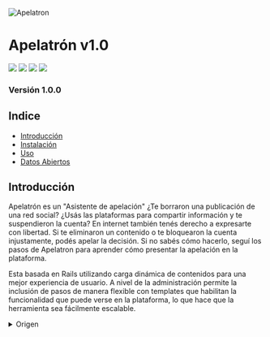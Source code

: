 ![Apelatron](src/assets/img/generico.png)
 # Apelatrón v1.0
![](https://img.shields.io/badge/version-v1.0.0-blue) ![](https://img.shields.io/github/issues/datauy/apelatron) ![](https://img.shields.io/github/license/datauy/apelatron) ![](https://img.shields.io/twitter/url?url=https%3A%2F%2Fgithub.com%2Fdatauy%2Fapelatron)
### Versión 1.0.0
## Indice

* [Introducción](#Introducción)
* [Instalación](#Instalación)
* [Uso](#Uso)
* [Datos Abiertos](#Datos)

## Introducción

Apelatrón es un "Asistente de apelación" ¿Te borraron una publicación de una red social? ¿Usás las plataformas para compartir información y te suspendieron la cuenta? En internet también tenés derecho a expresarte con libertad. Si te eliminaron un contenido o te bloquearon la cuenta injustamente, podés apelar la decisión. Si no sabés cómo hacerlo, seguí los pasos de Apelatron para aprender cómo presentar la apelación en la plataforma.

Esta basada en Rails utilizando carga dinámica de contenidos para una mejor experiencia de usuario. A nivel de la administración permite la inclusión de pasos de manera flexible con templates que habilitan la funcionalidad que puede verse en la plataforma, lo que hace que la herramienta sea fácilmente escalable.


<details>
<summary>Origen</summary>
La creciente intervención de unas pocas corporaciones internacionales en el libre flujo de información y comunicación en internet ha sido considerada como una amenaza para la libertad de expresión por Relatores de Libertad de Expresión de todo el mundo.

Frente a este escenario, en el que las grandes plataformas avanzan con la remoción o desindexación de contenidos.

<details>
<summary>Objetivo</summary>
 El asistente Apelatron fue creado para asistir a los usuarios y usuarias de redes sociales a defender su derecho a expresarse en línea cuando entienden que ha habido una decisión de moderación injusta o ilegítima.
</details>

<details>
<summary>Antecedentes</summary>

*  
</details>

***

![](src/assets/img/readmeGif.gif)



## :notebook: Guía de instalación y uso

Son instrucciones que permitira tener una copia de poroyecto funcionando en un ordenador local para desarrollo y pruebas.

### Pre-requisitos:

#### [Rails](https://nodejs.org/en/)  =6.1.7.3

### Instalación

- Creación de la carperta donde se quiera guardar el proyecto en tu ordenador (Desktop, Documents,etc).

- Entrar a la carpeta a través de la  consola de comandos. </br>
    cd Desktop </br>
    cd Nombre_Carpeta </br>

- Clonar el proyecto del repositorio. </br>
    git clone git@github.com:datauy/apelatron.git

- Entrar a la carpeta del proyecto final. </br>
    cd apelatron

- Instalar Ruby (se recomienda usar version manager https://rvm.io/) y Postgres
- rvm use 2.6.3
- bundle install
- yarn install
- (crear base de datos local y accesos de ser necesario)
- modificar el archivo config/database.yml para el entorno de desarrollo con las credenciales de la db
  - Generar estructura de base de datos `rails db:migrate`
  - Correr servidor de desarrollo: `rails s`

### Ejecución

Para iniciar el proyecto en local es a través del siguiente comando. </br>
    rails s

### Tecnología utilizada

- **[Ruby On Rails](https://rubyonrails.org/)**

## Ejemplo de inicio

![Codigo](app/assets/images/paso1-head.png)

![Codigo](app/assets/images/paso2-head.png)

## :chart_with_upwards_trend: Datos


##### ¿Qué son los datos abiertos?
Los datos abiertos como aquellos datos digitales que son puestos a disposición con las características técnicas y jurídicas necesarias para que puedan ser usados, reutilizados y redistribuidos libremente por cualquier persona, en cualquier momento y cualquier lugar.
##### Datos abiertos que utiliza la aplicación
Los datos utilizados en esta aplicación se encuentran disponibles para su reutilización a través del [Catálogo Nacional de Datos Abiertos ](https://catalogodatos.gub.uy/).

<!-- FALTAN LINKS A LOS DATOS-->

<!-- FALTA PROCESO DE DATOS -->
 ## Acerca de DATA Uruguay

 Es una organización de la sociedad civil que busca el fortalecimiento de comunidades y activismo social a traves de herramientas sociales para la participación y el uso de datos abiertos. [Conoce más](https://data.org.uy/)

## Acerca de Observacom
OBSERVACOM (Observatorio Latinoamericano de Regulación, Medios y Convergencia) es un think tank regional sin ánimo de lucro, profesional e independiente, especializado en regulación y políticas públicas relacionadas con los medios de comunicación, las telecomunicaciones, Internet y la libertad de expresión. [Conoce más](https://www.observacom.org/)
## Bitácora de cambios

- [Changelog](http://soporte.data.org.uy/es/blog/apelatron-changelog)
## Contacto
* Consultas sobre el proyecto en general (OBSERVACOM):
 contacto@observacom.org

* Consultas sobre la herramienta (DATA Uruguay):
contacto@data.org.uy

## Autores
